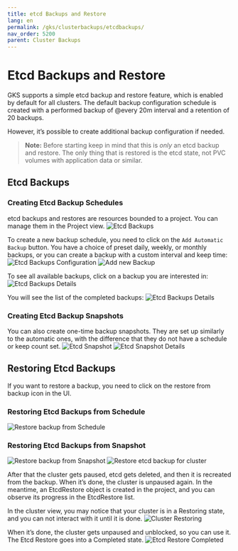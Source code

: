 ```yaml
---
title: etcd Backups and Restore
lang: en
permalink: /gks/clusterbackups/etcdbackups/
nav_order: 5200
parent: Cluster Backups
---
```


# Etcd Backups and Restore

GKS supports a simple etcd backup and restore feature, which is enabled by default for all clusters.
The default backup configuration schedule is created with a performed backup of @every 20m interval and a retention of 20 backups.

However, it’s possible to create additional backup configuration if needed.

> **Note:**
> Before starting keep in mind that this is *only* an etcd backup and restore. The only thing that is restored is the etcd state, not PVC volumes with application data or similar.

## Etcd Backups

### Creating Etcd Backup Schedules

etcd backups and restores are resources bounded to a project. You can manage them in the Project view.
![Etcd Backups](../../clusterlifecycle/images/etcdbck01.png)

To create a new backup schedule, you need to click on the `Add Automatic Backup` button. You have a choice of preset daily, weekly, or monthly backups, or you can create a backup with a custom interval and keep time:
![Etcd Backups Configuration](../../clusterlifecycle/images/etcdbck02.png)
![Add new Backup](../../clusterlifecycle/images/etcdbck03.png)

To see all available backups, click on a backup you are interested in:
![Etcd Backups Details](../../clusterlifecycle/images/etcdbck04.png)

You will see the list of the completed backups:
![Etcd Backups Details](../../clusterlifecycle/images/etcdbck05.png)

### Creating Etcd Backup Snapshots

You can also create one-time backup snapshots. They are set up similarly to the automatic ones, with the difference that they do not have a schedule or keep count set.
![Etcd Snapshot](../../clusterlifecycle/images/etcdbck06.png)
![Etcd Snapshot Details](../../clusterlifecycle/images/etcdbck07.png)

## Restoring Etcd Backups

If you want to restore a backup, you need to click on the restore from backup icon in the UI.

### Restoring Etcd Backups from Schedule

![Restore backup from Schedule](../../clusterlifecycle/images/etcdbck08.png)

### Restoring Etcd Backups from Snapshot

![Restore backup from Snapshot](../../clusterlifecycle/images/etcdbck09.png)
![Restore etcd backup for cluster](../../clusterlifecycle/images/etcdbck10.png)

After that the cluster gets paused, etcd gets deleted, and then it is recreated from the backup. When it’s done, the cluster is unpaused again.
In the meantime, an EtcdRestore object is created in the project, and you can observe its progress in the EtcdRestore list.

In the cluster view, you may notice that your cluster is in a Restoring state, and you can not interact with it until it is done.
![Cluster Restoring](../../clusterlifecycle/images/etcdbck11.png)

When it’s done, the cluster gets unpaused and unblocked, so you can use it.
The Etcd Restore goes into a Completed state.
![Etcd Restore Completed](../../clusterlifecycle/images/etcdbck12.png)
